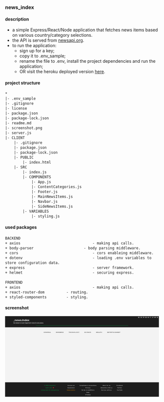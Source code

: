 ### news_index
#### description
+ a simple Express/React/Node application that fetches news items based on various country/category selections.
+ the API is served from [newsapi.org](https://newsapi.org/).
+ to run the application:
  +  sign up for a key;
  +  copy it to .env_sample;
  +  rename the file to .env, install the project dependencies and run the application;
  +  OR visit the heroku deployed version [here](https://newsindex.herokuapp.com/).

#### project structure
```
*
|- .env_sample
|- .gitignore
|- license
|- package.json
|- package-lock.json
|- readme.md
|- screenshot.png
|- server.js
|- CLIENT
	|- .gitignore
	|- package.json
	|- package-lock.json
	|- PUBLIC
		|- index.html
	|- SRC
		|- index.js
		|- COMPONENTS
			|- App.js
			|- ContentCategories.js
			|- Footer.js
			|- MainNewsItems.js
			|- Navbar.js
			|- SideNewsItems.js
		|- VARIABLES
			|- styling.js
```

#### used packages
```
BACKEND
+ axios									- making api calls.
+ body-parser						- body parsing middleware.
+ cors									- cors enableing middleware.
+ dotenv								- loading .env variables to store configuration data.
+ express								- server framework.
+ helmet								- securing express.

FRONTEND
+ axios									- making api calls.
+ react-router-dom			- routing.
+ styled-components			- styling.
```

#### screenshot
![Screenshot](screenshot.png)
